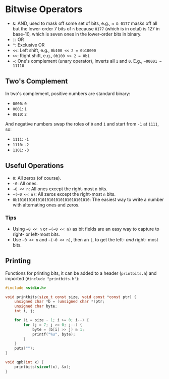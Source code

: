 # Bitwise Operators

- `&`: AND, used to mask off some set of bits, e.g., `n & 0177` masks off all but the lower-order 7 bits of `n` because `0177` (which is in octal) is 127 in base-10, which is seven ones in the lower-order bits in binary.
- `|`: OR
- `^`: Exclusive OR
- `<<`: Left shift, e.g., `0b100 << 2 = 0b10000`
- `>>`: Right shift, e.g., `0b100 >> 2 = 0b1`
- `~`: One's complement (unary operator), inverts all `1` and `0`. E.g., `~00001 = 11110`

## Two's Complement

In two's complement, positive numbers are standard binary:

- `0000`: `0`
- `0001`: `1`
- `0010`: `2`

And negative numbers swap the roles of `0` and `1` and start from `-1` at `1111`, so:

- `1111`: `-1`
- `1110`: `-2`
- `1101`: `-3`

## Useful Operations

- `0`: All zeros (of course).
- `~0`: All ones.
- `~0 << n`: All ones except the right-most `n` bits.
- `~(~0 << n)`: All zeros except the right-most `n` bits.
- `0b10101010101010101010101010101010`: The easiest way to write a number with alternating ones and zeros.

### Tips

- Using `~0 << n` or `~(~0 << n)` as bit fields are an easy way to capture to right- or left-most bits.
- Use `~0 << n` and `~(~0 << n)`, then an `|`, to get the left- *and* right- most bits.

## Printing

Functions for printing bits, it can be added to a header (`printbits.h`) and imported (`#include "printbits.h"`):

``` c
#include <stdio.h>

void printbits(size_t const size, void const *const ptr) {
    unsigned char *b = (unsigned char *)ptr;
    unsigned char byte;
    int i, j;

    for (i = size - 1; i >= 0; i--) {
        for (j = 7; j >= 0; j--) {
            byte = (b[i] >> j) & 1;
            printf("%u", byte);
        }
    }
    puts("");
}

void qpb(int x) {
    printbits(sizeof(x), &x);
}
```